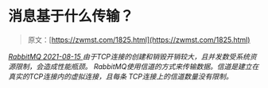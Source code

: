 <!--yml
category: 未分类
date: 0001-01-01 00:00:00
--->

# 消息基于什么传输？

> 原文：[https://zwmst.com/1825.html](https://zwmst.com/1825.html)

   [ *RabbitMQ* ](https://zwmst.com/rabbitmq)*[ <time datetime="2021-08-15T16:36:54+08:00"> 2021-08-15 </time> ](https://zwmst.com/1825.html)  由于TCP连接的创建和销毁开销较大，且并发数受系统资源限制，会造成性能瓶颈。 RabbitMQ使用信道的方式来传输数据。信道是建立在真实的TCP连接内的虚拟连接，且每条 TCP连接上的信道数量没有限制。*